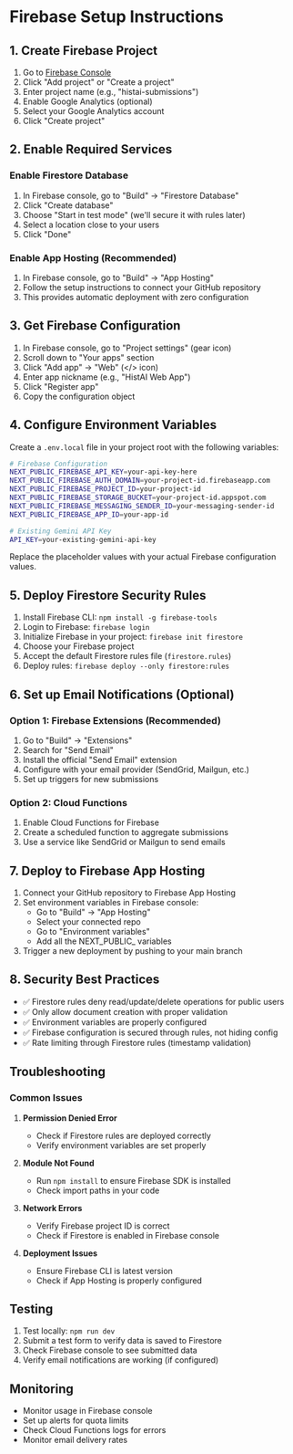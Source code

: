 # Firebase Setup Instructions

## 1. Create Firebase Project

1. Go to [Firebase Console](https://console.firebase.google.com/)
2. Click "Add project" or "Create a project"
3. Enter project name (e.g., "histai-submissions")
4. Enable Google Analytics (optional)
5. Select your Google Analytics account
6. Click "Create project"

## 2. Enable Required Services

### Enable Firestore Database
1. In Firebase console, go to "Build" → "Firestore Database"
2. Click "Create database"
3. Choose "Start in test mode" (we'll secure it with rules later)
4. Select a location close to your users
5. Click "Done"

### Enable App Hosting (Recommended)
1. In Firebase console, go to "Build" → "App Hosting"
2. Follow the setup instructions to connect your GitHub repository
3. This provides automatic deployment with zero configuration

## 3. Get Firebase Configuration

1. In Firebase console, go to "Project settings" (gear icon)
2. Scroll down to "Your apps" section
3. Click "Add app" → "Web" (</> icon)
4. Enter app nickname (e.g., "HistAI Web App")
5. Click "Register app"
6. Copy the configuration object

## 4. Configure Environment Variables

Create a `.env.local` file in your project root with the following variables:

```bash
# Firebase Configuration
NEXT_PUBLIC_FIREBASE_API_KEY=your-api-key-here
NEXT_PUBLIC_FIREBASE_AUTH_DOMAIN=your-project-id.firebaseapp.com
NEXT_PUBLIC_FIREBASE_PROJECT_ID=your-project-id
NEXT_PUBLIC_FIREBASE_STORAGE_BUCKET=your-project-id.appspot.com
NEXT_PUBLIC_FIREBASE_MESSAGING_SENDER_ID=your-messaging-sender-id
NEXT_PUBLIC_FIREBASE_APP_ID=your-app-id

# Existing Gemini API Key
API_KEY=your-existing-gemini-api-key
```

Replace the placeholder values with your actual Firebase configuration values.

## 5. Deploy Firestore Security Rules

1. Install Firebase CLI: `npm install -g firebase-tools`
2. Login to Firebase: `firebase login`
3. Initialize Firebase in your project: `firebase init firestore`
4. Choose your Firebase project
5. Accept the default Firestore rules file (`firestore.rules`)
6. Deploy rules: `firebase deploy --only firestore:rules`

## 6. Set up Email Notifications (Optional)

### Option 1: Firebase Extensions (Recommended)
1. Go to "Build" → "Extensions"
2. Search for "Send Email"
3. Install the official "Send Email" extension
4. Configure with your email provider (SendGrid, Mailgun, etc.)
5. Set up triggers for new submissions

### Option 2: Cloud Functions
1. Enable Cloud Functions for Firebase
2. Create a scheduled function to aggregate submissions
3. Use a service like SendGrid or Mailgun to send emails

## 7. Deploy to Firebase App Hosting

1. Connect your GitHub repository to Firebase App Hosting
2. Set environment variables in Firebase console:
   - Go to "Build" → "App Hosting"
   - Select your connected repo
   - Go to "Environment variables"
   - Add all the NEXT_PUBLIC_ variables
3. Trigger a new deployment by pushing to your main branch

## 8. Security Best Practices

- ✅ Firestore rules deny read/update/delete operations for public users
- ✅ Only allow document creation with proper validation
- ✅ Environment variables are properly configured
- ✅ Firebase configuration is secured through rules, not hiding config
- ✅ Rate limiting through Firestore rules (timestamp validation)

## Troubleshooting

### Common Issues

1. **Permission Denied Error**
   - Check if Firestore rules are deployed correctly
   - Verify environment variables are set properly

2. **Module Not Found**
   - Run `npm install` to ensure Firebase SDK is installed
   - Check import paths in your code

3. **Network Errors**
   - Verify Firebase project ID is correct
   - Check if Firestore is enabled in Firebase console

4. **Deployment Issues**
   - Ensure Firebase CLI is latest version
   - Check if App Hosting is properly configured

## Testing

1. Test locally: `npm run dev`
2. Submit a test form to verify data is saved to Firestore
3. Check Firebase console to see submitted data
4. Verify email notifications are working (if configured)

## Monitoring

- Monitor usage in Firebase console
- Set up alerts for quota limits
- Check Cloud Functions logs for errors
- Monitor email delivery rates 